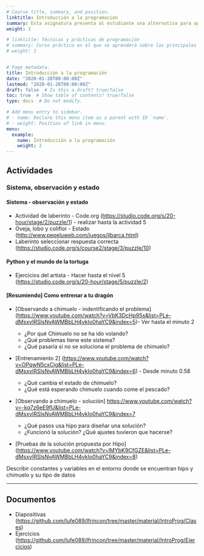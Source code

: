 ```yaml
---
# Course title, summary, and position.
linktitle: Introducción a la programación
summary: Esta asignatura presenta al estudiante una alternativa para apropiar la disciplina de la programación como herramienta conceptual y tecnológica que permite solucionar problemas reales en ingeniería. Usaremos el lenguaje de programación Python
weight: 1

# linktitle: Técnicas y prácticas de programación
# summary: Curso práctico en el que se aprenderá sobre las principales estructuras de datos lineales, así como herramientas # importantes para implementar dichas estructuras de datos. Usaremos los lenguajes de programación C y C++
# weight: 1


# Page metadata.
title: Introducción a la programación
date: "2020-01-28T00:00:00Z"
lastmod: "2020-01-28T00:00:00Z"
draft: false  # Is this a draft? true/false
toc: true  # Show table of contents? true/false
type: docs  # Do not modify.

# Add menu entry to sidebar.
# - name: Declare this menu item as a parent with ID `name`.
# - weight: Position of link in menu.
menu:
  example:
    name: Introducción a la programación
    weight: 2
---
```


## Actividades

### Sistema, observación y estado

#### Sistema - observación y estado 
* Actividad de laberinto - Code.org (https://studio.code.org/s/20-hour/stage/2/puzzle/1) - realizar hasta la actividad 5
* Oveja, lobo y coliflor - Estado (http://www.pepeluweb.com/juegos/jlbarca.html)
* Laberinto seleccionar respuesta correcta (https://studio.code.org/s/course2/stage/3/puzzle/10)

#### Python y el mundo de la tortuga
* Ejercicios del artista - Hacer hasta el nivel 5 (https://studio.code.org/s/20-hour/stage/5/puzzle/2)

#### [Resumiendo] Como entrenar a tu dragón
* [Observando a chimuelo - indentificando el problema] (https://www.youtube.com/watch?v=VbK3DcHp95s&list=PLe-dMsxvIRSIsNvAWMBbLH4vkIo0haYC9&index=5)- Ver hasta el minuto 2

	- ¿Por qué Chimuelo no se ha ido volando?
	- ¿Qué problemas tiene este sistema?
	- ¿Qué pasaría si no se soluciona el problema de chimuelo?


* [Entrenamiento 2] (https://www.youtube.com/watch?v=OPqwN5cxCig&list=PLe-dMsxvIRSIsNvAWMBbLH4vkIo0haYC9&index=6) - Desde minuto 0.58
	- ¿Qué cambia el estado de chimuelo?
	- ¿Qué está esperando chimuelo cuando come el pescado?

* [Observando a chimuelo - solución] https://www.youtube.com/watch?v=-kq7z6eE9fU&list=PLe-dMsxvIRSIsNvAWMBbLH4vkIo0haYC9&index=7
	- ¿Qué pasos usa hipo para diseñar una solución?
	- ¿Funcionó la solución? ¿Qué ajustes tuvieron que hacerse?

* [Pruebas de la solución propuesta por Hipo] (https://www.youtube.com/watch?v=lMYbK9CfGZE&list=PLe-dMsxvIRSIsNvAWMBbLH4vkIo0haYC9&index=8)

Describir constantes y variables en el entorno donde se encuentran hipo y chimuelo y su tipo de datos

---

## Documentos

* Diapositivas (https://github.com/lufe089/lfrincon/tree/master/material/IntroProg/Clases)
* Ejercicios (https://github.com/lufe089/lfrincon/tree/master/material/IntroProg/Ejercicios)

